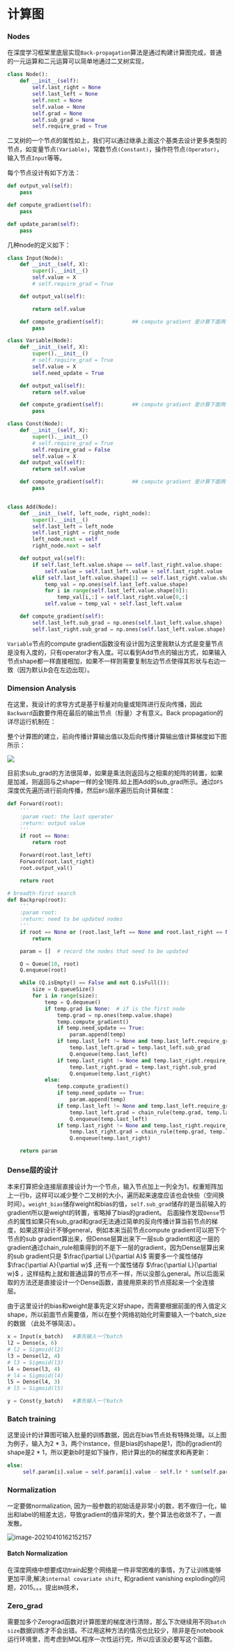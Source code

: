 # 计算图

### Nodes

在深度学习框架里底层实现`Back-propagation`算法是通过构建计算图完成，普通的一元运算和二元运算可以简单地通过二叉树实现，

```python
class Node():
    def __init__(self):
        self.last_right = None
        self.last_left = None
        self.next = None
        self.value = None
        self.grad = None
        self.sub_grad = None
        self.require_grad = True
```

二叉树的一个节点的属性如上，我们可以通过继承上面这个基类去设计更多类型的节点，如变量节点`(Variable)`，常数节点`(Constant)`，操作符节点`(Operator)`，输入节点`Input`等等。

每个节点设计有如下方法：

```python
def output_val(self):
    pass

def compute_gradient(self):
    pass

def update_param(self):
    pass
```

几种node的定义如下：

```python
class Input(Node):
    def __init__(self, X):
        super().__init__()
        self.value = X
        # self.require_grad = True

    def output_val(self):

        return self.value

    def compute_gradient(self):         ## compute gradient 是计算下面两个连接的节点，因此非operator的comput_gradient无作用
        pass

class Variable(Node):
    def __init__(self, X):
        super().__init__()
        # self.require_grad = True
        self.value = X
        self.need_update = True

    def output_val(self):
        return self.value

    def compute_gradient(self):         ## compute gradient 是计算下面两个连接的节点，因此非operator的comput_gradient无作用
        pass

class Const(Node):
    def __init__(self, X):
        super().__init__()
        # self.require_grad = True
        self.require_grad = False
        self.value = X
    def output_val(self):
        return self.value

    def compute_gradient(self):         ## compute gradient 是计算下面两个连接的节点，因此非operator的comput_gradient无作用
        pass


class Add(Node):
    def __init__(self, left_node, right_node):
        super().__init__()
        self.last_left = left_node
        self.last_right = right_node
        left_node.next = self
        right_node.next = self

    def output_val(self):
        if self.last_left.value.shape == self.last_right.value.shape:
            self.value = self.last_left.value + self.last_right.value
        elif self.last_left.value.shape[1] == self.last_right.value.shape[1]:      # 加bias的情况
            temp_val = np.ones(self.last_left.value.shape)
            for i in range(self.last_left.value.shape[0]):
                temp_val[i,:] = self.last_right.value[0,:]
            self.value = temp_val + self.last_left.value

    def compute_gradient(self):
        self.last_left.sub_grad = np.ones(self.last_left.value.shape)    ## 以左边节点大小为准
        self.last_right.sub_grad = np.ones(self.last_left.value.shape)
```

`Variable`节点的compute gradient函数没有设计因为这里我默认方式是变量节点是没有入度的，只有operator才有入度。可以看到Add节点的输出方式，如果输入节点shape都一样直接相加，如果不一样则需要复制左边节点使得其形状与右边一致（因为默认b会在左边出现）。

### Dimension Analysis

在这里，我设计的求导方式是基于标量对向量或矩阵进行反向传播，因此`Backward`函数要作用在最后的输出节点（标量）才有意义。Back propagation的详尽运行机制在：

[1]: https://aistudio.baidu.com/aistudio/education/lessonvideo/869145

整个计算图的建立，前向传播计算输出值以及后向传播计算输出值计算梯度如下图所示：

![](计算图.assets/graph.png)

目前求sub_grad的方法很简单，如果是乘法则返回与之相乘的矩阵的转置，如果是加减，则返回与之shape一样的全1矩阵.如上图Add的sub_grad所示。通过`DFS` 深度优先遍历进行前向传播，然后`BFS`层序遍历后向计算梯度：

```python
def Forward(root):
    '''
    :param root: the last operater
    :return: output value 
    '''
    if root == None:
        return root

    Forward(root.last_left)
    Forward(root.last_right)
    root.output_val()

    return root

# breadth-first search
def Backprop(root):
    '''
    :param root:
    :return: need to be updated nodes
    '''
    if root == None or (root.last_left == None and root.last_right == None):
        return

    param = []  # record the nodes that need to be updated

    Q = Queue(10, root)
    Q.enqueue(root)

    while (Q.isEmpty() == False and not Q.isFull()):
        size = Q.queueSize()
        for i in range(size):
            temp = Q.dequeue()
            if temp.grad is None:  # if is the first node
                temp.grad = np.ones(temp.value.shape)
                temp.compute_gradient()
                if temp.need_update == True:
                    param.append(temp)
                if temp.last_left != None and temp.last_left.require_grad:
                    temp.last_left.grad = temp.last_left.sub_grad
                    Q.enqueue(temp.last_left)
                if temp.last_right != None and temp.last_right.require_grad:
                    temp.last_right.grad = temp.last_right.sub_grad
                    Q.enqueue(temp.last_right)
            else:
                temp.compute_gradient()
                if temp.need_update == True:
                    param.append(temp)
                if temp.last_left != None and temp.last_left.require_grad:
                    temp.last_left.grad = chain_rule(temp.grad, temp.last_left.sub_grad, 'l')
                    Q.enqueue(temp.last_left)
                if temp.last_right != None and temp.last_right.require_grad:
                    temp.last_right.grad = chain_rule(temp.grad, temp.last_right.sub_grad, 'r')
                    Q.enqueue(temp.last_right)

    return param

```



### Dense层的设计

本来打算把全连接层直接设计为一个节点，输入节点加上一列全为1，权重矩阵加上一行b，这样可以减少整个二叉树的大小，遍历起来速度应该也会快些（空间换时间）。`weight_bias`储存weight和bias的值，`self.sub_grad`储存的是当前输入的gradient所以是weight的转置，省略掉了bias的gradient。 后面操作发现`Dense`节点的属性如果只有sub_grad和grad无法通过简单的反向传播计算当前节点的梯度，如果这样设计不够general，例如本来当前节点compute gradient可以把下个节点的sub gradient算出来，但Dense层算出来下一层sub gradient和这一层的gradient通过chain_rule相乘得到的不是下一层的gradient，因为Dense层算出来的sub gradient只是 $\frac{\partial L}{\partial A}$ 需要多一个属性储存 $\frac{\partial A}{\partial w}$ ,还有一个属性储存 $\frac{\partial L}{\partial w}$ ，这样结构上就和普通运算的节点不一样，所以没那么general。所以后面采取的方法还是直接设计一个Dense函数，直接用原来的节点搭起来一个全连接层。

由于这里设计的bias和weight是事先定义好shape，而需要根据前面的传入值定义shape，所以前面节点需要值，所以在整个网络初始化时需要输入一个batch_size的数据 （此处不够简洁）。

```python
x = Input(x_batch)   #事先输入一个batch
l2 = Dense(x, 6)
# l2 = Sigmoid(l2)
l3 = Dense(l2, 4)
# l3 = Sigmoid(l3)
l4 = Dense(l3, 4)
# l4 = Sigmoid(l4)
l5 = Dense(l4, 3)
# l5 = Sigmoid(l5)

y = Const(y_batch)   #事先输入一个batch
```

### Batch training

这里设计的计算图可输入批量的训练数据，因此在bias节点处有特殊处理。以上图为例子，输入为2 * 3，两个instance，但是bias的shape是1，而b的gradient的shape是2 * 1，所以更新b时是如下操作，把计算出的b的梯度求和再更新：

```python
else:
     self.param[i].value = self.param[i].value - self.lr * sum(self.param[i].grad)  # sum: column-wise
```

### Normalization

一定要做normalization, 因为一般参数的初始话是非常小的数，若不做归一化，输出和label的相差太远，导致gradient的值非常的大，整个算法也收敛不了，一直发散。

![image-20210410162152157](计算图.assets/image-20210410162152157.png)

#### Batch Normalization

在深度网络中想要成功train起整个网络是一件非常困难的事情，为了让训练能够更加平滑,解决`internal covariate shift`, 和gradient vanishing exploding的问题，2015。。。提出`BN`技术，

[2]: https://www.cnblogs.com/shine-lee/p/11989612.html	"Batch Normalization"





### Zero_grad

需要加多个Zerograd函数对计算图里的梯度进行清除，那么下次继续用不同`batch size`数据训练才不会出错。不过用这种方法的情况也比较少，除非是在notebook运行环境里，而考虑到MQL程序一次性运行完，所以应该没必要写这个函数。